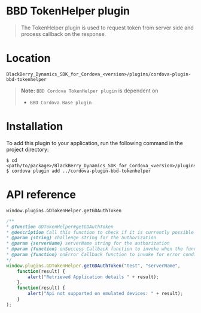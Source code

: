 BBD TokenHelper plugin
======================
> The TokenHelper plugin is used to request token from server side and process callback on the response.

Location
========
`BlackBerry_Dynamics_SDK_for_Cordova_<version>/plugins/cordova-plugin-bbd-tokenhelper`

> __Note:__ `BBD Cordova TokenHelper plugin` is dependent on
> * `BBD Cordova Base plugin`

Installation
============
To add this plugin to your application, run the following command in the project directory:
```
$ cd <path/to/package>/BlackBerry_Dynamics_SDK_for_Cordova_<version>/plugins/cordovaApp
$ cordova plugin add ../cordova-plugin-bbd-tokenhelper
```

API reference
=============
`window.plugins.GDTokenHelper.getGDAuthToken`
```javascript
/**
* @function GDTokenHelper#getGDAuthToken
* @description Call this function to check if it is currently possible to open an app using an url scheme
* @param {string} challenge string for the authorization
* @param {serverName} serverName string for the authorization
* @param {function} onSuccess Callback function to invoke when the function returns successfully.
* @param {function} onError Callback function to invoke for error conditions.
*/
window.plugins.GDTokenHelper.getGDAuthToken("test", "serverName",
    function(result) {
	    alert("Retrieved Application details " + result);
	},
    function(result) {
    	alert("Api not supported on emulated devices: " + result);
	}
);
```

